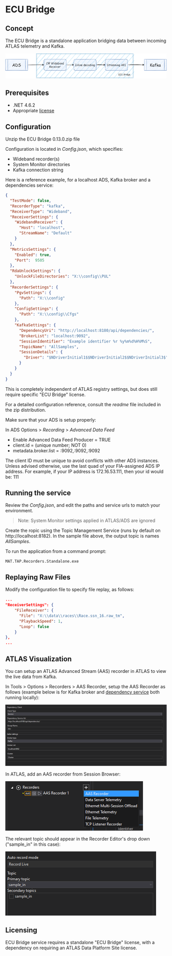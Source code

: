 # ECU Bridge

## Concept

The ECU Bridge is a standalone application bridging data between incoming ATLAS telemetry and Kafka.

![ecu-bridge.drawio.png](../../assets/ecu-bridge.drawio.png)

## Prerequisites

- .NET 4.6.2
- Appropriate [license](#licensing)

## Configuration

Unzip the ECU Bridge 0.13.0.zip file

Configuration is located in _Config.json_, which specifies:

- Wideband recorder(s)
- System Monitor directories
- Kafka connection string

Here is a reference example, for a localhost ADS, Kafka broker and a dependencies service:

```json 
{
  "TestMode": false, 
  "RecorderType": "kafka",
  "ReceiverType": "Wideband",
  "ReceiverSettings": {
    "WidebandReceiver": {
      "Host": "localhost",
      "StreamName": "Default"
    }
  },
  "MetricsSettings": {
    "Enabled": true,
    "Port":  9505 
  },
  "RdaUnlockSettings": {
    "UnlockFileDirectories": "X:\\config\\PUL"
  },
  "RecorderSettings": {
    "PgvSettings": {
      "Path": "X:\\config"
    },
    "ConfigSettings": {
      "Path": "X:\\config\\Cfgs"
    },
    "KafkaSettings": {
      "DependencyUri": "http://localhost:8180/api/dependencies/",
      "BrokerList": "localhost:9092",
      "SessionIdentifier": "Example identifier %r %y%m%d%H%M%S",
      "TopicName": "AllSamples",
      "SessionDetails": {
        "Driver": "$NDriverInitial1$$NDriverInitial2$$NDriverInitial3$"
      }
    }
  }
}
```

This is completely independent of ATLAS registry settings, but does still require specific "ECU Bridge" license.

For a detailed configuration reference, consult the _readme_ file included in the zip distribution.

Make sure that your ADS is setup properly:

In ADS Options > *Recording* > *Advanced Data Feed*

* Enable Advanced Data Feed Producer = TRUE
* client.id	= (unique number; NOT 0)
* metadata.broker.list = <ip1>:9092,<ip2>:9092,<ip3>:9092

The client ID must be unique to avoid conflicts with other ADS instances. Unless advised otherwise, use the last quad of
your FIA-assigned ADS IP address. For example, if your IP address is 172.16.53.111, then your id would be: 111

## Running the service

Review the _Config.json_, and edit the paths and service urls to match your environment.

> Note: System Monitor settings applied in ATLAS/ADS are ignored

Create the ropic using the Topic Management Service (runs by default on http://localhost:8182). In the sample file above, the output topic is names _AllSamples_.

To run the application from a command prompt:

```
MAT.TAP.Recorders.Standalone.exe
```

## Replaying Raw Files

Modify the configuration file to specify file replay, as follows:

```json
...
"ReceiverSettings": {
    "FileReceiver": {
      "File": "X:\\data\\races\\Race.ssn_16.raw_tm",
      "PlaybackSpeed": 1,
      "Loop": false
    }
},
...
```

<!-- TODO: Find out if the following section is still valid
refer to: https://mclarenappliedtechnologies.zendesk.com/knowledge/articles/360010656973/en-us?brand_id=1083465
## Limitations

This preview service forwards only samples and laps.

It does support backfill, but does not yet provide resampling, latency or coverage control.
Events are not yet supported.

You cannot select subsets of parameters - this service streams everything. This is ideal for use cases centered on export and data movement, but less useful for model execution. -->

## ATLAS Visualization

You can setup an ATLAS Advanced Stream (AAS) recorder in ATLAS to view the live data from Kafka.

In Tools > Options > Recorders > AAS Recorder, setup the AAS Recorder as follows (example below is for Kafka broker and [dependency service](./dependencies-service.md) both running locally):

![aas-recorder-config.png](../../assets/aas-recorder-config.png)

In ATLAS, add an AAS recorder from Session Browser:

![add-aas-recorder.png](../../assets/add-aas-recorder.png)

The relevant topic should appear in the Recorder Editor's drop down ("sample_in" in this case):

![aas-recorder-editor.png](../../assets/aas-recorder-editor.png) 

## Licensing

ECU Bridge service requires a standalone "ECU Bridge" license, with a dependency on requiring an ATLAS Data Platform Site license. 